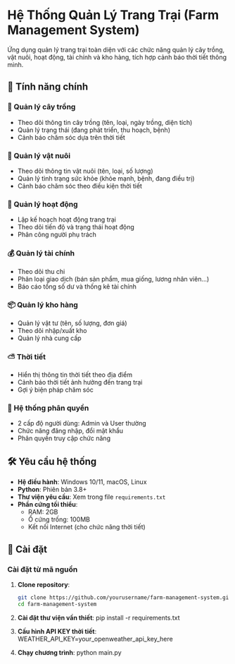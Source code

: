 # Hệ Thống Quản Lý Trang Trại (Farm Management System)


Ứng dụng quản lý trang trại toàn diện với các chức năng quản lý cây trồng, vật nuôi, hoạt động, tài chính và kho hàng, tích hợp cảnh báo thời tiết thông minh.

## 📌 Tính năng chính

### 🌱 Quản lý cây trồng
- Theo dõi thông tin cây trồng (tên, loại, ngày trồng, diện tích)
- Quản lý trạng thái (đang phát triển, thu hoạch, bệnh)
- Cảnh báo chăm sóc dựa trên thời tiết

### 🐄 Quản lý vật nuôi
- Theo dõi thông tin vật nuôi (tên, loại, số lượng)
- Quản lý tình trạng sức khỏe (khỏe mạnh, bệnh, đang điều trị)
- Cảnh báo chăm sóc theo điều kiện thời tiết

### 📅 Quản lý hoạt động
- Lập kế hoạch hoạt động trang trại
- Theo dõi tiến độ và trạng thái hoạt động
- Phân công người phụ trách

### 💰 Quản lý tài chính
- Theo dõi thu chi
- Phân loại giao dịch (bán sản phẩm, mua giống, lương nhân viên...)
- Báo cáo tổng số dư và thống kê tài chính

### 📦 Quản lý kho hàng
- Quản lý vật tư (tên, số lượng, đơn giá)
- Theo dõi nhập/xuất kho
- Quản lý nhà cung cấp

### ⛅ Thời tiết
- Hiển thị thông tin thời tiết theo địa điểm
- Cảnh báo thời tiết ảnh hưởng đến trang trại
- Gợi ý biện pháp chăm sóc

### 🔐 Hệ thống phân quyền
- 2 cấp độ người dùng: Admin và User thường
- Chức năng đăng nhập, đổi mật khẩu
- Phân quyền truy cập chức năng

## 🛠 Yêu cầu hệ thống

- **Hệ điều hành**: Windows 10/11, macOS, Linux
- **Python**: Phiên bản 3.8+
- **Thư viện yêu cầu**: Xem trong file `requirements.txt`
- **Phần cứng tối thiểu**:
  - RAM: 2GB
  - Ổ cứng trống: 100MB
  - Kết nối Internet (cho chức năng thời tiết)

## 🔧 Cài đặt

### Cài đặt từ mã nguồn

1. **Clone repository**:
   ```bash
   git clone https://github.com/yourusername/farm-management-system.git
   cd farm-management-system

2. **Cài đặt thư viện vần thiết**:
   pip install -r requirements.txt

3. **Cấu hình API KEY thời tiết**:
   WEATHER_API_KEY=your_openweather_api_key_here
4. **Chạy chương trình**:
   python main.py

   
  